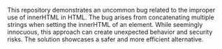 This repository demonstrates an uncommon bug related to the improper use of innerHTML in HTML. The bug arises from concatenating multiple strings when setting the innerHTML of an element. While seemingly innocuous, this approach can create unexpected behavior and security risks.  The solution showcases a safer and more efficient alternative.